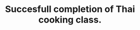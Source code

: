 ---
title: Succesfull completion of Thai cooking class. 
category: blog
lat: 18.78466
lng: 98.99506
image: https://s3-us-west-2.amazonaws.com/travels2013/2014-01-14 00:10:48 PST.jpg
observation: 20140114001048PST
---